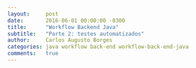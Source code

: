 ```yaml
---
layout:     post
date:       2016-06-01 00:00:00 -0300
title:      "Workflow Backend Java"
subtitle:   "Parte 2: testes automatizados"
author:     Carlos Augusto Borges
categories: java workflow back-end workflow-back-end-java
comments:   true
---
```


[comment]: <> (Mostrar a importância e a utilidade do teste automatizado.)
[comment]: <> (Lembrar que estamos falando de forma rasa sobre o tópico e que existe muito a ser explorando ainda.)
[comment]: <> (Procurar citação do Martin Fowler sobre sistema legado e sistemas sem teste.)
[comment]: <> (Objetivo: Mostrar como configuramos a infraestrutura para um teste automatizado inicial.)
